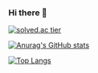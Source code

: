 ### Hi there 👋

<!-- 
[![Hits](https://hits.seeyoufarm.com/api/count/incr/badge.svg?url=https%3A%2F%2Fgithub.com%2Fhililyy%2Fhit-counter&count_bg=%23FF9400&title_bg=%23555555&icon=&icon_color=%23E7E7E7&title=HITS&edge_flat=true)](https://hits.seeyoufarm.com)
 -->
[![solved.ac tier](http://mazassumnida.wtf/api/v2/generate_badge?boj=joun46)](https://solved.ac/joun46)

[![Anurag's GitHub stats](https://github-readme-stats.vercel.app/api?username=hililyy)](https://github.com/anuraghazra/github-readme-stats)


[![Top Langs](https://github-readme-stats.vercel.app/api/top-langs/?username=hililyy&layout=compact)](https://github.com/anuraghazra/github-readme-stats)
